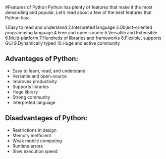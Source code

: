 #Features of Python
Python has plenty of features that make it the most demanding and popular. Let’s read about a few of the best features that Python has:

1.Easy to read and understand
2.Interpreted language
3.Object-oriented programming language
4.Free and open-source
5.Versatile and Extensible
6.Multi-platform
7.Hundreds of libraries and frameworks
8.Flexible, supports GUI
9.Dynamically typed
10.Huge and active community


## Advantages of Python:
- Easy to learn, read, and understand
- Versatile and open-source
- Improves productivity
- Supports libraries
- Huge library
- Strong community
- Interpreted language
  
## Disadvantages of Python:
- Restrictions in design
- Memory inefficient
- Weak mobile computing
- Runtime errors
- Slow execution speed
